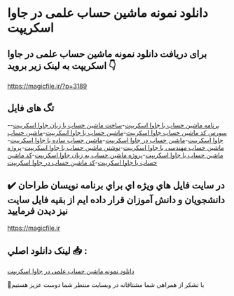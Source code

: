 # دانلود نمونه ماشین حساب علمی در جاوا اسکریپت

## برای دریافت دانلود نمونه ماشین حساب علمی در جاوا اسکریپت به لینک زیر بروید 👇

https://magicfile.ir/?p=3189

## تگ های فایل

-[برنامه ماشین حساب با جاوا اسکریپت](https://magicfile.ir/product/%d9%86%d9%85%d9%88%d9%86%d9%87-%d9%85%d8%a7%d8%b4%db%8c%d9%86-%d8%ad%d8%b3%d8%a7%d8%a8-%d8%b9%d9%84%d9%85%db%8c-%d8%af%d8%b1-%d8%ac%d8%a7%d9%88%d8%a7-%d8%a7%d8%b3%da%a9%d8%b1%db%8c%d9%be%d8%aa/)-[ساخت ماشین حساب با زبان جاوا اسکریپت](https://magicfile.ir/product/%d9%86%d9%85%d9%88%d9%86%d9%87-%d9%85%d8%a7%d8%b4%db%8c%d9%86-%d8%ad%d8%b3%d8%a7%d8%a8-%d8%b9%d9%84%d9%85%db%8c-%d8%af%d8%b1-%d8%ac%d8%a7%d9%88%d8%a7-%d8%a7%d8%b3%da%a9%d8%b1%db%8c%d9%be%d8%aa/)-[سورس کد ماشین حساب جاوا اسکریپت](https://magicfile.ir/product/%d9%86%d9%85%d9%88%d9%86%d9%87-%d9%85%d8%a7%d8%b4%db%8c%d9%86-%d8%ad%d8%b3%d8%a7%d8%a8-%d8%b9%d9%84%d9%85%db%8c-%d8%af%d8%b1-%d8%ac%d8%a7%d9%88%d8%a7-%d8%a7%d8%b3%da%a9%d8%b1%db%8c%d9%be%d8%aa/)-[ماشین حساب با جاوا اسکریپت](https://magicfile.ir/product/%d9%86%d9%85%d9%88%d9%86%d9%87-%d9%85%d8%a7%d8%b4%db%8c%d9%86-%d8%ad%d8%b3%d8%a7%d8%a8-%d8%b9%d9%84%d9%85%db%8c-%d8%af%d8%b1-%d8%ac%d8%a7%d9%88%d8%a7-%d8%a7%d8%b3%da%a9%d8%b1%db%8c%d9%be%d8%aa/)-[ماشین حساب جاوا اسکریپت](https://magicfile.ir/product/%d9%86%d9%85%d9%88%d9%86%d9%87-%d9%85%d8%a7%d8%b4%db%8c%d9%86-%d8%ad%d8%b3%d8%a7%d8%a8-%d8%b9%d9%84%d9%85%db%8c-%d8%af%d8%b1-%d8%ac%d8%a7%d9%88%d8%a7-%d8%a7%d8%b3%da%a9%d8%b1%db%8c%d9%be%d8%aa/)-[ماشین حساب در جاوا اسکریپت](https://magicfile.ir/product/%d9%86%d9%85%d9%88%d9%86%d9%87-%d9%85%d8%a7%d8%b4%db%8c%d9%86-%d8%ad%d8%b3%d8%a7%d8%a8-%d8%b9%d9%84%d9%85%db%8c-%d8%af%d8%b1-%d8%ac%d8%a7%d9%88%d8%a7-%d8%a7%d8%b3%da%a9%d8%b1%db%8c%d9%be%d8%aa/)-[ماشین حساب ساده با جاوا اسکریپت](https://magicfile.ir/product/%d9%86%d9%85%d9%88%d9%86%d9%87-%d9%85%d8%a7%d8%b4%db%8c%d9%86-%d8%ad%d8%b3%d8%a7%d8%a8-%d8%b9%d9%84%d9%85%db%8c-%d8%af%d8%b1-%d8%ac%d8%a7%d9%88%d8%a7-%d8%a7%d8%b3%da%a9%d8%b1%db%8c%d9%be%d8%aa/)-[ماشین حساب مهندسی با جاوا اسکریپت](https://magicfile.ir/product/%d9%86%d9%85%d9%88%d9%86%d9%87-%d9%85%d8%a7%d8%b4%db%8c%d9%86-%d8%ad%d8%b3%d8%a7%d8%a8-%d8%b9%d9%84%d9%85%db%8c-%d8%af%d8%b1-%d8%ac%d8%a7%d9%88%d8%a7-%d8%a7%d8%b3%da%a9%d8%b1%db%8c%d9%be%d8%aa/)-[نوشتن ماشین حساب با جاوا اسکریپت](https://magicfile.ir/product/%d9%86%d9%85%d9%88%d9%86%d9%87-%d9%85%d8%a7%d8%b4%db%8c%d9%86-%d8%ad%d8%b3%d8%a7%d8%a8-%d8%b9%d9%84%d9%85%db%8c-%d8%af%d8%b1-%d8%ac%d8%a7%d9%88%d8%a7-%d8%a7%d8%b3%da%a9%d8%b1%db%8c%d9%be%d8%aa/)-[پروژه ماشین حساب با جاوا اسکریپت](https://magicfile.ir/product/%d9%86%d9%85%d9%88%d9%86%d9%87-%d9%85%d8%a7%d8%b4%db%8c%d9%86-%d8%ad%d8%b3%d8%a7%d8%a8-%d8%b9%d9%84%d9%85%db%8c-%d8%af%d8%b1-%d8%ac%d8%a7%d9%88%d8%a7-%d8%a7%d8%b3%da%a9%d8%b1%db%8c%d9%be%d8%aa/)-[پروژه ماشین حساب به زبان جاوا اسکریپت](https://magicfile.ir/product/%d9%86%d9%85%d9%88%d9%86%d9%87-%d9%85%d8%a7%d8%b4%db%8c%d9%86-%d8%ad%d8%b3%d8%a7%d8%a8-%d8%b9%d9%84%d9%85%db%8c-%d8%af%d8%b1-%d8%ac%d8%a7%d9%88%d8%a7-%d8%a7%d8%b3%da%a9%d8%b1%db%8c%d9%be%d8%aa/)-[کد ماشین حساب با جاوا اسکریپت](https://magicfile.ir/product/%d9%86%d9%85%d9%88%d9%86%d9%87-%d9%85%d8%a7%d8%b4%db%8c%d9%86-%d8%ad%d8%b3%d8%a7%d8%a8-%d8%b9%d9%84%d9%85%db%8c-%d8%af%d8%b1-%d8%ac%d8%a7%d9%88%d8%a7-%d8%a7%d8%b3%da%a9%d8%b1%db%8c%d9%be%d8%aa/)-[کد ماشین حساب در جاوا اسکریپت](https://magicfile.ir/product/%d9%86%d9%85%d9%88%d9%86%d9%87-%d9%85%d8%a7%d8%b4%db%8c%d9%86-%d8%ad%d8%b3%d8%a7%d8%a8-%d8%b9%d9%84%d9%85%db%8c-%d8%af%d8%b1-%d8%ac%d8%a7%d9%88%d8%a7-%d8%a7%d8%b3%da%a9%d8%b1%db%8c%d9%be%d8%aa/)

## ✔️ در سايت فايل هاي ويژه اي براي برنامه نويسان طراحان دانشجويان و دانش آموزان قرار داده ايم از بقيه فايل سايت نيز ديدن فرماييد

https://magicfile.ir


## لينک دانلود اصلي 📥 :

[دانلود نمونه ماشین حساب علمی در جاوا اسکریپت](https://magicfile.ir/product/%d9%86%d9%85%d9%88%d9%86%d9%87-%d9%85%d8%a7%d8%b4%db%8c%d9%86-%d8%ad%d8%b3%d8%a7%d8%a8-%d8%b9%d9%84%d9%85%db%8c-%d8%af%d8%b1-%d8%ac%d8%a7%d9%88%d8%a7-%d8%a7%d8%b3%da%a9%d8%b1%db%8c%d9%be%d8%aa/) 


🙏با تشکر از همراهي شما مشتاقانه در وبسایت منتظر شما دوست عزیز هستیم

